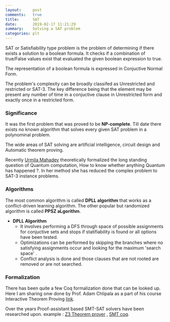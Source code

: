 ```yaml
---
layout:     post
comments:   true
title:      SAT
date:       2019-02-17 11:21:29
summary:    Solving a SAT problem
categories: plt
---
```


SAT or Satisfiability type problem is the problem of determining if there exists a solution to a boolean formula. It checks if a combination of true/False values exist that evaluated the given boolean expression to true.

The representation of a boolean formula is expressed in Conjuctive Normal Form.

The problem's complexity can be broadly classifed as Unrestricted and restricted or SAT-3. The key difference being that the element may be present any number of time in a conjuctive clause in Unrestricted form and exactly once in a restricted form.

### Significance

It was the first problem that was proved to be **NP-complete**. Till date there exists no known algorithm that solves every given SAT problem in a polynominal problem.

The wide areas of SAT solving are artificial intelligence, circuit design and Automatic theorem proving.

Recently [Urmila Mahadev](https://simons.berkeley.edu/people/urmila-mahadev) theoretically formalized the long standing question of Quantum computation, How to know whether anything Quantum has happened ?. In her method she has reduced the complex problem to SAT-3 instance problems.

### Algorithms

The most common algorithm is called **DPLL algorithm** that works as a conflict-driven learning algorithm. The other popular but randomized algorithm is called **PPSZ aLgorithm**.

- **DPLL Algorithm** 
	+ It involves performing a DFS through space of possible assignments for conjuctive sets and stops if statifiability is found or all options have been tested.
	+ Optimizations can be performed by skipping the branches where no satisfying assignments occur and looking for the maximum 'search space' .
	+ Conflict analysis is done and those clauses that are not rooted are removed or are not searched. 

### Formalization

There has been quite a few Coq formalization done that can be looked up. Here I am sharing onw done by Prof. Adam Chlipala as a part of his course Interactive Theorem Proving [link](https://github.com/SatyendraBanjare/itp/blob/master/SAT_SOLVER.v).

Over the years Proof-assistant based SMT-SAT solvers have been researched upon. example : [Z3 Theorem prover](https://github.com/Z3Prover/z3) , [SMT coq](https://smtcoq.github.io/).

